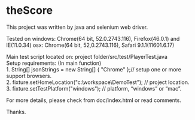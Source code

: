 # theScore

This project was written by java and selenium web driver. 

Tested on 
windows: Chrome(64 bit, 52.0.2743.116), Firefox(46.0.1) and IE(11.0.34) 
osx:     Chrome(64 bit, 52,0.2743.116), Safari 9.1.1(11601.6.17) 

Main test script located on: project folder/src/test/PlayerTest.java
<br>Setup requirements: (In main function) 
<br>1.	String[] jsonStrings = new String[] { "Chrome" };// setup one or more support browsers. 
<br>2.	fixture.setHomeLocation("c:\\workspace\\DemoTest"); // project location. 
<br>3.	fixture.setTestPlatform("windows"); // platform, “windows” or “mac”. 

For more details, please check from doc/index.html or read comments. 

Thanks. 
